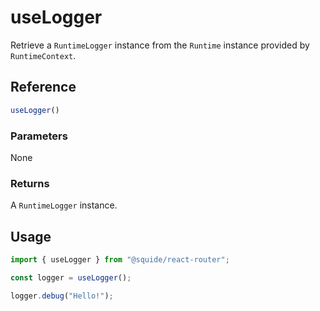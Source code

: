# useLogger

Retrieve a `RuntimeLogger` instance from the `Runtime` instance provided by `RuntimeContext`.

## Reference

```ts
useLogger()
```

### Parameters

None

### Returns

A `RuntimeLogger` instance.

## Usage

```ts
import { useLogger } from "@squide/react-router";

const logger = useLogger();

logger.debug("Hello!");
```
